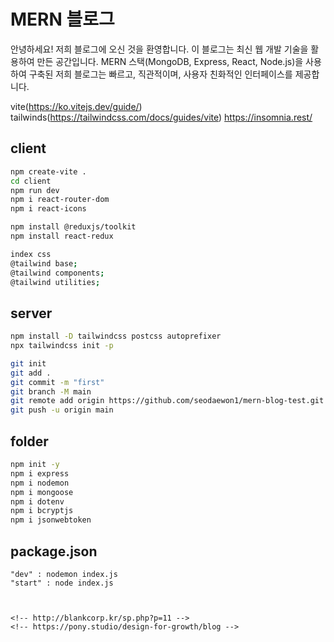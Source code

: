 # MERN 블로그

안녕하세요! 저희 블로그에 오신 것을 환영합니다. 이 블로그는 최신 웹 개발 기술을 활용하여 만든 공간입니다. MERN 스택(MongoDB, Express, React, Node.js)을 사용하여 구축된 저희 블로그는 빠르고, 직관적이며, 사용자 친화적인 인터페이스를 제공합니다.

vite(https://ko.vitejs.dev/guide/)
tailwinds(https://tailwindcss.com/docs/guides/vite)
https://insomnia.rest/

## client

```bash
npm create-vite .
cd client
npm run dev
npm i react-router-dom
npm i react-icons

npm install @reduxjs/toolkit
npm install react-redux
```

```bash
index css
@tailwind base;
@tailwind components;
@tailwind utilities;
```

## server

```bash
npm install -D tailwindcss postcss autoprefixer
npx tailwindcss init -p
```

```bash
git init
git add .
git commit -m "first"
git branch -M main
git remote add origin https://github.com/seodaewon1/mern-blog-test.git
git push -u origin main
```

## folder

```bash
npm init -y
npm i express
npm i nodemon
npm i mongoose
npm i dotenv
npm i bcryptjs
npm i jsonwebtoken
```

## package.json

```
"dev" : nodemon index.js
"start" : node index.js



<!-- http://blankcorp.kr/sp.php?p=11 -->
<!-- https://pony.studio/design-for-growth/blog -->
```
